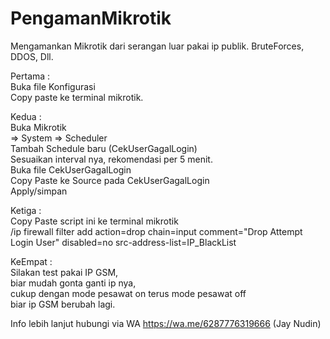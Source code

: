 # PengamanMikrotik

Mengamankan Mikrotik dari serangan luar pakai ip publik.
BruteForces, DDOS, Dll.

Pertama : <br>
Buka file Konfigurasi <br>
Copy paste ke terminal mikrotik.

Kedua : <br>
Buka Mikrotik <br>
=> System => Scheduler  <br>
Tambah Schedule baru (CekUserGagalLogin) <br>
Sesuaikan interval nya, rekomendasi per 5 menit. <br>
Buka file CekUserGagalLogin <br>
Copy Paste ke Source pada CekUserGagalLogin <br>
Apply/simpan <br>

Ketiga : <br>
Copy Paste script ini ke terminal mikrotik <br>
/ip firewall filter add action=drop chain=input comment="Drop Attempt Login User" disabled=no src-address-list=IP_BlackList

KeEmpat : <br>
Silakan test pakai IP GSM, <br>
biar mudah gonta ganti ip nya, <br>
cukup dengan mode pesawat on terus mode pesawat off <br>
biar ip GSM berubah lagi. <br>

Info lebih lanjut hubungi via WA https://wa.me/6287776319666 (Jay Nudin)
